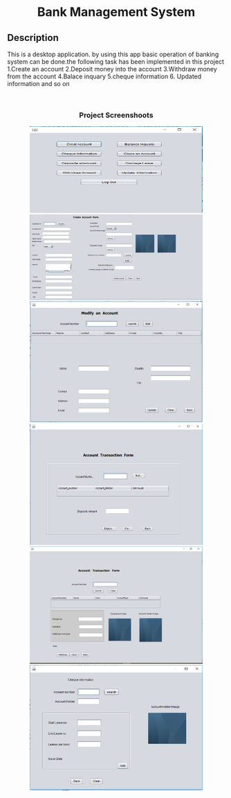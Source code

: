 <h1 align="center">Bank Management System</h1>


Description
--
This is a desktop application. by using this app basic operation of banking system can be done.the following task has been implemented in this project
1.Create an account
2.Deposit money into the account
3.Withdraw money from the account
4.Balace inquary
5.cheque information
6. Updated information and so on


<br>

<h3 align="center">Project Screenshoots</h3>
<p align = center><img src="/images/bank1.PNG" width="400" height="200" style="max-width:100%;"><img src="/images/bank2.PNG" width="400" style="max-width:100%;">
<img src="/images/bank3.PNG" width="400" style="max-width:100%;"><img src="/images/bank4.PNG" width="400" style="max-width:100%;">
<img src="/images/bank5.PNG" width="400" style="max-width:100%;"><img src="/images/bank6.PNG" width="400" style="max-width:100%;"></p>
